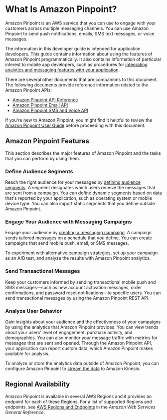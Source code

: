 # What Is Amazon Pinpoint?<a name="welcome"></a>

Amazon Pinpoint is an AWS service that you can use to engage with your customers across multiple messaging channels\. You can use Amazon Pinpoint to send push notifications, emails, SMS text messages, or voice messages\.

The information in this developer guide is intended for application developers\. This guide contains information about using the features of Amazon Pinpoint programmatically\. It also contains information of particular interest to mobile app developers, such as procedures for [integrating analytics and messaging features with your application](integrate.md)\.

There are several other documents that are companions to this document\. The following documents provide reference information related to the Amazon Pinpoint APIs:
+ [Amazon Pinpoint API Reference](https://docs.aws.amazon.com/pinpoint/latest/apireference/)
+ [Amazon Pinpoint Email API](https://docs.aws.amazon.com/pinpoint-email/latest/APIReference/)
+ [Amazon Pinpoint SMS and Voice API](https://docs.aws.amazon.com/pinpoint-sms-voice/latest/APIReference/)

If you're new to Amazon Pinpoint, you might find it helpful to review the [Amazon Pinpoint User Guide](https://docs.aws.amazon.com/pinpoint/latest/userguide/) before proceeding with this document\.

## Amazon Pinpoint Features<a name="welcome-features"></a>

This section describes the major features of Amazon Pinpoint and the tasks that you can perform by using them\.

### Define Audience Segments<a name="welcome-segments"></a>

Reach the right audience for your messages by [defining audience segments](segments.md)\. A segment designates which users receive the messages that are sent from a campaign\. You can define dynamic segments based on data that's reported by your application, such as operating system or mobile device type\. You can also import static segments that you define outside Amazon Pinpoint\.

### Engage Your Audience with Messaging Campaigns<a name="welcome-campaigns"></a>

Engage your audience by [creating a messaging campaign](campaigns.md)\. A campaign sends tailored messages on a schedule that you define\. You can create campaigns that send mobile push, email, or SMS messages\.

To experiment with alternative campaign strategies, set up your campaign as an A/B test, and analyze the results with Amazon Pinpoint analytics\.

### Send Transactional Messages<a name="welcome-transactional"></a>

Keep your customers informed by sending transactional mobile push and SMS messages—such as new account activation messages, order confirmations, and password reset notifications—to specific users\. You can send transactional messages by using the Amazon Pinpoint REST API\.

### Analyze User Behavior<a name="welcome-analyze"></a>

Gain insights about your audience and the effectiveness of your campaigns by using the analytics that Amazon Pinpoint provides\. You can view trends about your users' level of engagement, purchase activity, and demographics\. You can also monitor your message traffic with metrics for messages that are sent and opened\. Through the Amazon Pinpoint API, your application can report custom data, which Amazon Pinpoint makes available for analysis\.

To analyze or store the analytics data outside of Amazon Pinpoint, you can configure Amazon Pinpoint to [stream the data](analytics-streaming.md) to Amazon Kinesis\.

## Regional Availability<a name="welcome-regions"></a>

Amazon Pinpoint is available in several AWS Regions and it provides an endpoint for each of these Regions\. For a list of supported Regions and endpoints, see [AWS Regions and Endpoints](https://docs.aws.amazon.com/general/latest/gr/rande.html#pinpoint_region) in the *Amazon Web Services General Reference*\.